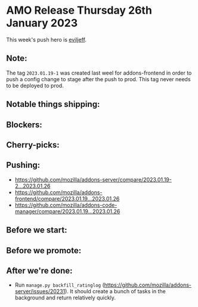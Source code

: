 # AMO Release Thursday 26th January 2023

This week's push hero is [eviljeff](https://github.com/eviljeff).

## Note:
The tag `2023.01.19-1` was created last weel for addons-frontend in order to push a config change to stage after the push to prod. This tag never needs to be deployed to prod.

## Notable things shipping:

## Blockers:

## Cherry-picks:

## Pushing:

- https://github.com/mozilla/addons-server/compare/2023.01.19-2...2023.01.26
- https://github.com/mozilla/addons-frontend/compare/2023.01.19...2023.01.26
- https://github.com/mozilla/addons-code-manager/compare/2023.01.19...2023.01.26

## Before we start:

## Before we promote:

## After we're done:
- Run `manage.py backfill_ratinglog` (https://github.com/mozilla/addons-server/issues/20231). It should create a bunch of tasks in the background and return relatively quickly.
